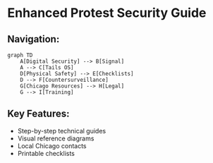 # Enhanced Protest Security Guide

## Navigation:
```mermaid
graph TD
    A[Digital Security] --> B[Signal]
    A --> C[Tails OS]
    D[Physical Safety] --> E[Checklists]
    D --> F[Countersurveillance]
    G[Chicago Resources] --> H[Legal]
    G --> I[Training]
```

## Key Features:
- Step-by-step technical guides
- Visual reference diagrams
- Local Chicago contacts
- Printable checklists
